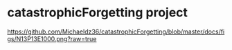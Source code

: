 # catastrophicForgetting project

https://github.com/Michaeldz36/catastrophicForgetting/blob/master/docs/figs/N13P13E1000.png?raw=true
